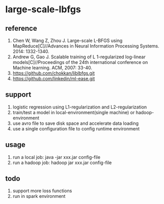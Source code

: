 # large-scale-lbfgs

## reference
1. Chen W, Wang Z, Zhou J. Large-scale L-BFGS using MapReduce[C]//Advances in Neural Information Processing Systems. 2014: 1332-1340.
2. Andrew G, Gao J. Scalable training of L 1-regularized log-linear models[C]//Proceedings of the 24th international conference on Machine learning. ACM, 2007: 33-40.
3. https://github.com/chokkan/liblbfgs.git
4. https://github.com/linkedin/ml-ease.git

## support
1. logistic regression using L1-regularization and L2-regularization
2. train/test a model in local-environment(single machine) or hadoop-environment
3. use avro file to save disk space and accelerate data loading
4. use a single configuration file to config runtime environment

## usage
1. run a local job: java -jar xxx.jar config-file
2. run a hadoop job: hadoop jar xxx.jar config-file

## todo
1. support more loss functions
2. run in spark environment

